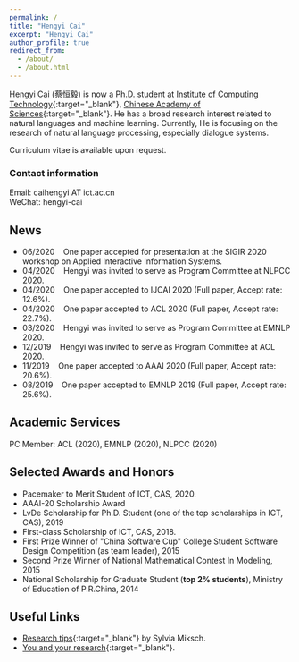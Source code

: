 ```yaml
---
permalink: /
title: "Hengyi Cai"
excerpt: "Hengyi Cai"
author_profile: true
redirect_from: 
  - /about/
  - /about.html
---
```


Hengyi Cai (蔡恒毅) is now a Ph.D. student at [Institute of Computing Technology](http://www.ict.ac.cn){:target="_blank"}, [Chinese Academy of Sciences](https://www.ucas.ac.cn){:target="_blank"}.
He has a broad research interest related to natural languages and machine learning.
Currently, He is focusing on the research of natural language processing, especially dialogue systems.

Curriculum vitae is available upon request.

### Contact information

Email: caihengyi AT ict.ac.cn  
WeChat: hengyi-cai

## News

- 06/2020 &nbsp;&nbsp; One paper accepted for presentation at the SIGIR 2020 workshop on Applied Interactive Information Systems.
- 04/2020 &nbsp;&nbsp; Hengyi was invited to serve as Program Committee at NLPCC 2020.
- 04/2020 &nbsp;&nbsp; One paper accepted to IJCAI 2020 (Full paper, Accept rate: 12.6%).
- 04/2020 &nbsp;&nbsp; One paper accepted to ACL 2020 (Full paper, Accept rate: 22.7%).
- 03/2020 &nbsp;&nbsp; Hengyi was invited to serve as Program Committee at EMNLP 2020.  
- 12/2019 &nbsp;&nbsp; Hengyi was invited to serve as Program Committee at ACL 2020.  
- 11/2019 &nbsp;&nbsp; One paper accepted to AAAI 2020 (Full paper, Accept rate: 20.6%).  
- 08/2019 &nbsp;&nbsp; One paper accepted to EMNLP 2019 (Full paper, Accept rate: 25.6%).  

## Academic Services
PC Member: ACL (2020), EMNLP (2020), NLPCC (2020)

## Selected Awards and Honors
- Pacemaker to Merit Student of ICT, CAS, 2020.
- AAAI-20 Scholarship Award
- LvDe Scholarship for Ph.D. Student (one of the top scholarships in ICT, CAS), 2019
- First-class Scholarship of ICT, CAS, 2018.
- First Prize Winner of "China Software Cup" College Student Software Design Competition (as team leader), 2015
- Second Prize Winner of National Mathematical Contest In Modeling, 2015
- National Scholarship for Graduate Student (**top 2% students**), Ministry of Education of P.R.China, 2014  

## Useful Links
- [Research tips](http://www.ifs.tuwien.ac.at/~silvia/research-tips/){:target="_blank"} by Sylvia Miksch.
- [You and your research](http://www.cs.virginia.edu/~robins/YouAndYourResearch.html){:target="_blank"}.
